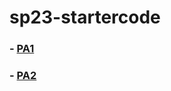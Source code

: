 # sp23-startercode
### - [PA1](https://github.com/ucsd-dsc30/sp23-startercode/tree/PA1)
### - [PA2](https://github.com/ucsd-dsc30/sp23-startercode/tree/PA2)